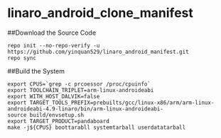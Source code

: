 # linaro_android_clone_manifest

##Download the Source Code
```
repo init --no-repo-verify -u https://github.com/yinquan529/linaro_android_manifest.git
repo sync
```

##Build the System
```
export CPUS=`grep -c prcoessor /proc/cpuinfo`
export TOOLCHAIN_TRIPLET=arm-linux-androideabi
export WITH_HOST_DALVIK=false
export TARGET_TOOLS_PREFIX=prebuilts/gcc/linux-x86/arm/arm-linux-androideabi-4.9-linaro/bin/arm-linux-androideabi-
source build/envsetup.sh
export TARGET_PRODUCT=pandaboard
make -j${CPUS} boottarabll systemtarball userdatatarball
```
